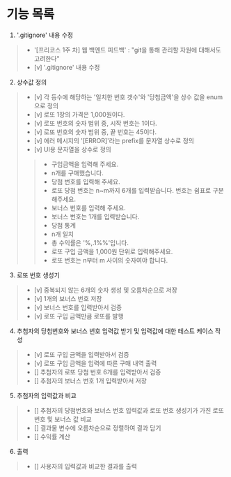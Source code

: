 # 기능 목록

1. '.gitignore' 내용 수정
> - '[프리코스 1주 차] 웹 백엔드 피드백' : "git을 통해 관리할 자원에 대해서도 고려한다"
> - [v] '.gitignore' 내용 수정

2. 상수값 정의
> - [v] 각 등수에 해당하는 '일치한 번호 갯수'와 '당첨금액'을 상수 값을 enum으로 정의
> - [v] 로또 1장의 가격은 1,000원이다.
> - [v] 로또 번호의 숫자 범위 중, 시작 번호는 1이다.
> - [v] 로또 번호의 숫자 범위 중, 끝 번호는 45이다.
> - [v] 에러 메시지의 '[ERROR]'라는 prefix를 문자열 상수로 정의
> - [v] UI용 문자열을 상수로 정의
>> - 구입금액을 입력해 주세요.
>> - n개를 구매했습니다.
>> - 당첨 번호를 입력해 주세요.
>> - 로또 당첨 번호는 n~m까지 6개를 입력받습니다. 번호는 쉼표로 구분해주세요.
>> - 보너스 번호를 입력해 주세요.
>> - 보너스 번호는 1개를 입력받습니다.
>> - 당첨 통계
>> - n개 일치
>> - 총 수익률은 '%,.1%%'입니다.
>> - 로또 구입 금액을 1,000원 단위로 입력해주세요.
>> - 로또 번호는 n부터 m 사이의 숫자여야 합니다.

3. 로또 번호 생성기
> - [v] 중복되지 않는 6개의 숫자 생성 및 오름차순으로 저장
> - [v] 1개의 보너스 번호 저장
> - [v] 보너스 번호를 입력받아서 검증
> - [v] 로또 구입 금액만큼 로또를 발행

4. 추첨자의 당첨번호와 보너스 번호 입력값 받기 및 입력값에 대한 테스트 케이스 작성
> - [v] 로또 구입 금액을 입력받아서 검증
> - [v] 로또 구입 금액을 입력에 따른 구매 내역 출력
> - [] 추첨자의 로또 당첨 번호 6개를 입력받아서 검증
> - [] 추첨자의 보너스 번호 1개 입력받아서 저장

5. 추첨자의 입력값과 비교
> - [] 추첨자의 당첨번호와 보너스 번호 입력값과 로또 번호 생성기가 가진 로또 번호 및 보너스 값 비교
> - [] 결과물 변수에 오름차순으로 정렬하여 결과 담기
> - [] 수익률 계산

6. 출력
> - [] 사용자의 입력값과 비교한 결과를 출력